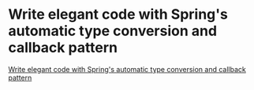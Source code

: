 # Write elegant code with Spring's automatic type conversion and callback pattern
[Write elegant code with Spring's automatic type conversion and callback pattern](https://aiwithcloud.com/2022/09/19/write_elegant_code_with_springs_automatic_type_conversion_and_callback_pattern/)